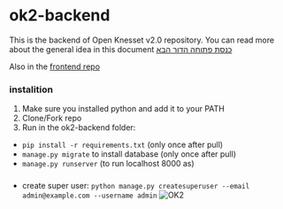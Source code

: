 # ok2-backend

This is the backend of Open Knesset v2.0 repository.
You can read more about the general idea in this document [כנסת פתוחה הדור הבא](https://github.com/hasadna/ok2-frontend/blob/master/about.pdf)

Also in the [frontend repo](https://github.com/hasadna/ok2-frontend)

### instalition
1. Make sure you installed python and add it to your PATH
1. Clone/Fork repo
1. Run in the ok2-backend folder:
- ````pip install -r requirements.txt```` (only once after pull)
- ````manage.py migrate```` to install database (only once after pull)
- ````manage.py runserver```` (to run localhost 8000 as)

###
- create super user: ```` python manage.py createsuperuser --email admin@example.com --username admin ````
![OK2](https://raw.githubusercontent.com/hasadna/ok2-frontend/master/assets/images/ok.png)
